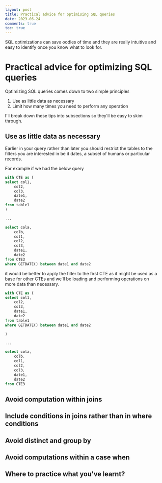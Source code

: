 ```yaml
---
layout: post
title: Practical advice for optimising SQL queries
date: 2023-06-24
comments: true
toc: true
---
```



SQL optimizations can save oodles of time and they are really intuitive and easy to identify once you know what to look for.


# Practical advice for optimizing SQL queries

Optimizing SQL queries comes down to two simple principles

1. Use as little data as necessary
2. Limit how many times you need to perform any operation


I'll break down these tips into subsections so they'll be easy to skim through.

## Use as little data as necessary

Earlier in your query rather than later you should restrict the tables to the filters you are interested in be it dates, a subset of humans or particular records.

For example if we had the below query

~~~~sql
with CTE as (
select col1,
    col2,
    col3,
    date1,
    date2
from table1
)

...

select cola,
    colb,
    col1,
    col2, 
    col3,
    date1,
    date2
from CTE3
where GETDATE() between date1 and date2
~~~~

it would be better to apply the filter to the first CTE as it might be used as a base for other CTEs and we'll be loading and performing operations on more data than necessary.

~~~~sql
with CTE as (
select col1,
    col2,
    col3,
    date1,
    date2
from table1
where GETDATE() between date1 and date2

)

...

select cola,
    colb,
    col1,
    col2, 
    col3,
    date1,
    date2
from CTE3
~~~~


## Avoid computation within joins

## Include conditions in joins rather than in where conditions

## Avoid distinct and group by

## Avoid computations within a case when

## Where to practice what you've learnt?

